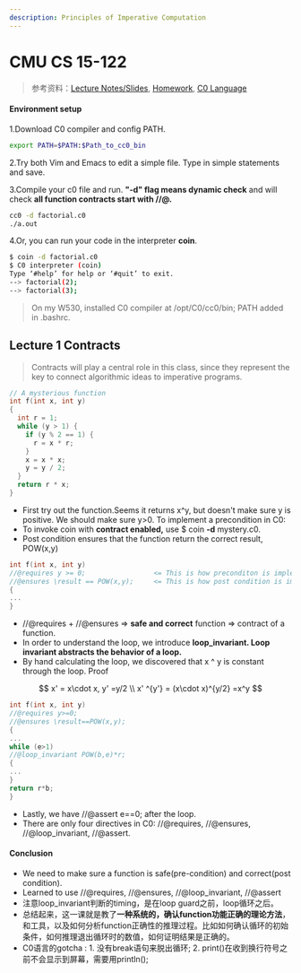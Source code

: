 ```yaml
---
description: Principles of Imperative Computation
---
```


# CMU CS 15-122

> 参考资料：[Lecture Notes/Slides](https://www.cs.cmu.edu/~15122/schedule.shtml), [Homework](http://www.cs.cmu.edu/~fp/courses/15122-f15/assignments.html), [C0 Language](http://c0.typesafety.net/tutorial/)

#### Environment setup

1.Download C0 compiler and config PATH.

```bash
export PATH=$PATH:$Path_to_cc0_bin
```

2.Try both Vim and Emacs to edit a simple file. Type in simple statements and save.

3.Compile your c0 file and run. **"-d" flag means dynamic check** and will check **all function contracts start with //@.**

```bash
cc0 -d factorial.c0
./a.out
```

4.Or, you can run your code in the interpreter **coin**.

```bash
$ coin -d factorial.c0
$ C0 interpreter (coin)
Type ‘#help’ for help or ‘#quit’ to exit.
--> factorial(2);
--> factorial(3);
```

> On my W530, installed C0 compiler at /opt/C0/cc0/bin; PATH added in .bashrc.

## Lecture 1 Contracts

> Contracts will play a central role in this class, since they represent the key to connect algorithmic ideas to imperative programs.

```c
// A mysterious function
int f(int x, int y)
{
  int r = 1;
  while (y > 1) {
    if (y % 2 == 1) {
      r = x * r;
    }
    x = x * x;
    y = y / 2;
  }
  return r * x;
}
```

* First try out the function.Seems it returns x^y, but doesn't make sure y is positive. We should make sure y&gt;0. To implement a precondition in C0:
* To invoke coin with **contract enabled,** use $ coin **-d** mystery.c0.
* Post condition ensures that the function return the correct result, POW\(x,y\)

```c
int f(int x, int y)
//@requires y >= 0;                 <= This is how preconditon is implemented.
//@ensures \result == POW(x,y);     <= This is how post condition is implemented.
{
...
}
```

* //@requires + //@ensures =&gt; **safe and correct** function =&gt; contract of a function.
* In order to understand the loop, we introduce **loop\_invariant. Loop invariant abstracts the behavior of a loop.**
* By hand calculating the loop, we discovered that x ^ y is constant through the loop. Proof

$$
x' = x\cdot x, y' =y/2 \\
x' ^{y'} = (x\cdot x)^{y/2} =x^y
$$

```c
int f(int x, int y)
//@requires y>=0;
//@ensures \result==POW(x,y);
{
...
while (e>1)
//@loop_invariant POW(b,e)*r;
{
...
}
return r*b;
}
```

* Lastly, we have //@assert e==0; after the loop.
* There are only four directives in C0: //@requires, //@ensures, //@loop\_invariant, //@assert.

#### Conclusion

* We need to make sure a function is safe\(pre-condition\) and correct\(post condition\).
* Learned to use //@requires, //@ensures, //@loop\_invariant, //@assert
* 注意loop\_invariant判断的timing，是在loop guard之前，loop循环之后。
* 总结起来，这一课就是教了**一种系统的，确认function功能正确的理论方法**，和工具，以及如何分析function正确性的推理过程。比如如何确认循环的初始条件，如何推理退出循环时的数值，如何证明结果是正确的。
* C0语言的gotcha : 1. 没有break语句来脱出循环; 2. print\(\)在收到换行符号之前不会显示到屏幕，需要用println\(\); 



